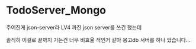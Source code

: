 # TodoServer_Mongo

주어진게 json-server라 LV4 까진 json server를 쓰긴 했는데

솔직히 이걸로 끝까지 가는건 너무 비효율 적인거 같아 몽고db 서버를 하나 팠습니다...
